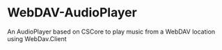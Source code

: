# WebDAV-AudioPlayer
An AudioPlayer based on CSCore to play music from a WebDAV location using WebDav.Client
